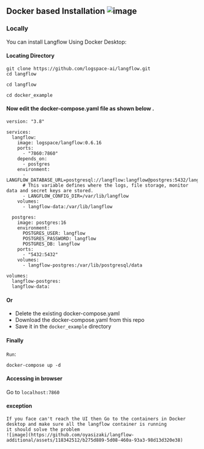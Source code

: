## Docker based Installation ![image](https://github.com/oyasizaki/langflow-additional/assets/118342512/776fe511-7519-4a2c-baa2-e0805d646ee3) 
### <b>Locally</b>
You can install Langflow Using Docker Desktop:


#### Locating Directory
```shell
git clone https://github.com/logspace-ai/langflow.git
cd langflow
```
```shell
cd langflow
```
```shell
cd docker_example
```

#### Now edit the docker-compose.yaml file as shown below .
```shell
version: "3.8"

services:
  langflow:
    image: logspace/langflow:0.6.16
    ports:
      - "7860:7860"
    depends_on:
      - postgres
    environment:
      - LANGFLOW_DATABASE_URL=postgresql://langflow:langflow@postgres:5432/langflow
      # This variable defines where the logs, file storage, monitor data and secret keys are stored.
      - LANGFLOW_CONFIG_DIR=/var/lib/langflow
    volumes:
      - langflow-data:/var/lib/langflow

  postgres:
    image: postgres:16
    environment:
      POSTGRES_USER: langflow
      POSTGRES_PASSWORD: langflow
      POSTGRES_DB: langflow
    ports:
      - "5432:5432"
    volumes:
      - langflow-postgres:/var/lib/postgresql/data

volumes:
  langflow-postgres:
  langflow-data:

```
#### <b>Or</b>
* Delete the existing docker-compose.yaml
* Download the docker-compose.yaml from this repo
* Save it in the `docker_example` directory


#### Finally 
`Run`:
```shell
docker-compose up -d
```

#### Accessing in browser

Go to `localhost:7860`


#### exception
```shell
If you face can't reach the UI then Go to the containers in Docker desktop and make sure all the langflow container is running
it should solve the problem
![image](https://github.com/oyasizaki/langflow-additional/assets/118342512/b275d889-5d08-460a-93a3-98d13d320e38)

```



